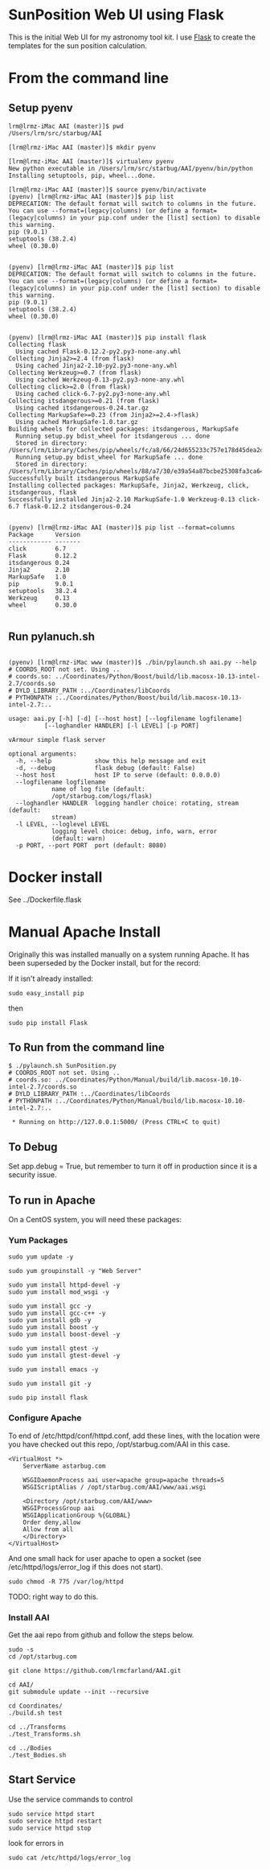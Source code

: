 # SunPosition Web UI using Flask

This is the initial Web UI for my astronomy tool kit. I use
[Flask](http://flask.pocoo.org) to create the templates for the sun
position calculation.

# From the command line

## Setup pyenv

```
lrm@lrmz-iMac AAI (master)]$ pwd
/Users/lrm/src/starbug/AAI

[lrm@lrmz-iMac AAI (master)]$ mkdir pyenv

[lrm@lrmz-iMac AAI (master)]$ virtualenv pyenv
New python executable in /Users/lrm/src/starbug/AAI/pyenv/bin/python
Installing setuptools, pip, wheel...done.

[lrm@lrmz-iMac AAI (master)]$ source pyenv/bin/activate
(pyenv) [lrm@lrmz-iMac AAI (master)]$ pip list
DEPRECATION: The default format will switch to columns in the future. You can use --format=(legacy|columns) (or define a format=(legacy|columns) in your pip.conf under the [list] section) to disable this warning.
pip (9.0.1)
setuptools (38.2.4)
wheel (0.30.0)


(pyenv) [lrm@lrmz-iMac AAI (master)]$ pip list
DEPRECATION: The default format will switch to columns in the future. You can use --format=(legacy|columns) (or define a format=(legacy|columns) in your pip.conf under the [list] section) to disable this warning.
pip (9.0.1)
setuptools (38.2.4)
wheel (0.30.0)


(pyenv) [lrm@lrmz-iMac AAI (master)]$ pip install flask
Collecting flask
  Using cached Flask-0.12.2-py2.py3-none-any.whl
Collecting Jinja2>=2.4 (from flask)
  Using cached Jinja2-2.10-py2.py3-none-any.whl
Collecting Werkzeug>=0.7 (from flask)
  Using cached Werkzeug-0.13-py2.py3-none-any.whl
Collecting click>=2.0 (from flask)
  Using cached click-6.7-py2.py3-none-any.whl
Collecting itsdangerous>=0.21 (from flask)
  Using cached itsdangerous-0.24.tar.gz
Collecting MarkupSafe>=0.23 (from Jinja2>=2.4->flask)
  Using cached MarkupSafe-1.0.tar.gz
Building wheels for collected packages: itsdangerous, MarkupSafe
  Running setup.py bdist_wheel for itsdangerous ... done
  Stored in directory: /Users/lrm/Library/Caches/pip/wheels/fc/a8/66/24d655233c757e178d45dea2de22a04c6d92766abfb741129a
  Running setup.py bdist_wheel for MarkupSafe ... done
  Stored in directory: /Users/lrm/Library/Caches/pip/wheels/88/a7/30/e39a54a87bcbe25308fa3ca64e8ddc75d9b3e5afa21ee32d57
Successfully built itsdangerous MarkupSafe
Installing collected packages: MarkupSafe, Jinja2, Werkzeug, click, itsdangerous, flask
Successfully installed Jinja2-2.10 MarkupSafe-1.0 Werkzeug-0.13 click-6.7 flask-0.12.2 itsdangerous-0.24


(pyenv) [lrm@lrmz-iMac AAI (master)]$ pip list --format=columns
Package      Version
------------ -------
click        6.7
Flask        0.12.2
itsdangerous 0.24
Jinja2       2.10
MarkupSafe   1.0
pip          9.0.1
setuptools   38.2.4
Werkzeug     0.13
wheel        0.30.0


```

## Run pylanuch.sh

```

(pyenv) [lrm@lrmz-iMac www (master)]$ ./bin/pylaunch.sh aai.py --help
# COORDS_ROOT not set. Using ..
# coords.so: ../Coordinates/Python/Boost/build/lib.macosx-10.13-intel-2.7/coords.so
# DYLD_LIBRARY_PATH :../Coordinates/libCoords
# PYTHONPATH :../Coordinates/Python/Boost/build/lib.macosx-10.13-intel-2.7:..

usage: aai.py [-h] [-d] [--host host] [--logfilename logfilename]
	      [--loghandler HANDLER] [-l LEVEL] [-p PORT]

vArmour simple flask server

optional arguments:
  -h, --help            show this help message and exit
  -d, --debug           flask debug (default: False)
  --host host           host IP to serve (default: 0.0.0.0)
  --logfilename logfilename
			name of log file (default:
			/opt/starbug.com/logs/flask)
  --loghandler HANDLER  logging handler choice: rotating, stream (default:
			stream)
  -l LEVEL, --loglevel LEVEL
			logging level choice: debug, info, warn, error
			(default: warn)
  -p PORT, --port PORT  port (default: 8080)

```


# Docker install

See ../Dockerfile.flask

# Manual Apache Install

Originally this was installed manually on a system running Apache.
It has been superseded by the Docker install, but for the record:

If it isn't already installed:

```
sudo easy_install pip
```

then

```
sudo pip install Flask
```

## To Run from the command line

```
$ ./pylaunch.sh SunPosition.py
# COORDS_ROOT not set. Using ..
# coords.so: ../Coordinates/Python/Manual/build/lib.macosx-10.10-intel-2.7/coords.so
# DYLD_LIBRARY_PATH :../Coordinates/libCoords
# PYTHONPATH :../Coordinates/Python/Manual/build/lib.macosx-10.10-intel-2.7:..

 * Running on http://127.0.0.1:5000/ (Press CTRL+C to quit)
```

## To Debug

Set app.debug = True, but remember to turn it off in production since
it is a security issue.


## To run in Apache

On a CentOS system, you will need these packages:

### Yum Packages

```
sudo yum update -y

sudo yum groupinstall -y "Web Server"

sudo yum install httpd-devel -y
sudo yum install mod_wsgi -y

sudo yum install gcc -y
sudo yum install gcc-c++ -y
sudo yum install gdb -y
sudo yum install boost -y
sudo yum install boost-devel -y

sudo yum install gtest -y
sudo yum install gtest-devel -y

sudo yum install emacs -y

sudo yum install git -y

sudo pip install flask
```

### Configure Apache

To end of /etc/httpd/conf/httpd.conf, add these lines, with the
location were you have checked out this repo, /opt/starbug.com/AAI in
this case.

```
<VirtualHost *>
    ServerName astarbug.com

    WSGIDaemonProcess aai user=apache group=apache threads=5
    WSGIScriptAlias / /opt/starbug.com/AAI/www/aai.wsgi

    <Directory /opt/starbug.com/AAI/www>
	WSGIProcessGroup aai
	WSGIApplicationGroup %{GLOBAL}
	Order deny,allow
	Allow from all
    </Directory>
</VirtualHost>
```

And one small hack for user apache to open a socket (see
/etc/httpd/logs/error_log if this does not start).

```
sudo chmod -R 775 /var/log/httpd
```

TODO: right way to do this.

### Install AAI

Get the aai repo from github and follow the steps below.

```
sudo -s
cd /opt/starbug.com

git clone https://github.com/lrmcfarland/AAI.git

cd AAI/
git submodule update --init --recursive

cd Coordinates/
./build.sh test

cd ../Transforms
./test_Transforms.sh

cd ../Bodies
./test_Bodies.sh

```

## Start Service

Use the service commands to control

```
sudo service httpd start
sudo service httpd restart
sudo service httpd stop
```
look for errors in

```
sudo cat /etc/httpd/logs/error_log

```
